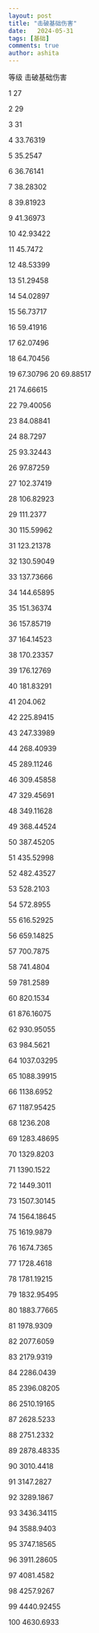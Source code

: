 ```yaml
---
layout: post
title: "击破基础伤害"
date:   2024-05-31
tags: [基础]
comments: true
author: ashita
---
```


等级	击破基础伤害

1	27

2	29

3	31

4	33.76319

5	35.2547

6	36.76141

7	38.28302

8	39.81923

9	41.36973

10	42.93422

11	45.7472

12	48.53399

13	51.29458

14	54.02897

15	56.73717

16	59.41916

17	62.07496

18	64.70456

19	67.30796
20	69.88517

21	74.66615

22	79.40056

23	84.08841

24	88.7297

25	93.32443

26	97.87259

27	102.37419

28	106.82923

29	111.2377

30	115.59962

31	123.21378

32	130.59049

33	137.73666

34	144.65895

35	151.36374

36	157.85719

37	164.14523

38	170.23357

39	176.12769

40	181.83291

41	204.062

42	225.89415

43	247.33989

44	268.40939

45	289.11246

46	309.45858

47	329.45691

48	349.11628

49	368.44524

50	387.45205

51	435.52998

52	482.43527

53	528.2103

54	572.8955

55	616.52925

56	659.14825

57	700.7875

58	741.4804

59	781.2589

60	820.1534

61	876.16075

62	930.95055

63	984.5621

64	1037.03295

65	1088.39915

66	1138.6952

67	1187.95425

68	1236.208

69	1283.48695

70	1329.8203

71	1390.1522

72	1449.3011

73	1507.30145

74	1564.18645

75	1619.9879

76	1674.7365

77	1728.4618

78	1781.19215

79	1832.95495

80	1883.77665

81	1978.9309

82	2077.6059

83	2179.9319

84	2286.0439

85	2396.08205

86	2510.19165

87	2628.5233

88	2751.2332

89	2878.48335

90	3010.4418

91	3147.2827

92	3289.1867

93	3436.34115

94	3588.9403

95	3747.18565

96	3911.28605

97	4081.4582

98	4257.9267

99	4440.92455

100	4630.6933

